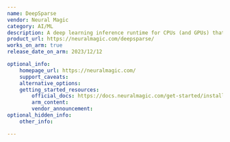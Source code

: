 ```yaml
---
name: DeepSparse
vendor: Neural Magic
category: AI/ML
description: A deep learning inference runtime for CPUs (and GPUs) that takes advantage of sparsity to accelerate inference.
product_url: https://neuralmagic.com/deepsparse/
works_on_arm: true
release_date_on_arm: 2023/12/12

optional_info:
    homepage_url: https://neuralmagic.com/
    support_caveats:
    alternative_options:
    getting_started_resources:
        official_docs: https://docs.neuralmagic.com/get-started/install/deepsparse
        arm_content:
        vendor_announcement:
optional_hidden_info:
    other_info:

---
```


